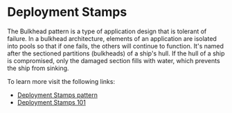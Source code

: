 # Deployment Stamps

The Bulkhead pattern is a type of application design that is tolerant of failure. In a bulkhead architecture, elements of an application are isolated into pools so that if one fails, the others will continue to function. It's named after the sectioned partitions (bulkheads) of a ship's hull. If the hull of a ship is compromised, only the damaged section fills with water, which prevents the ship from sinking.

To learn more visit the following links:

- [Deployment Stamps pattern](https://learn.microsoft.com/en-us/azure/architecture/patterns/deployment-stamp)
- [Deployment Stamps 101](https://blog.devgenius.io/deployment-stamps-101-7c04a6f704a2)
